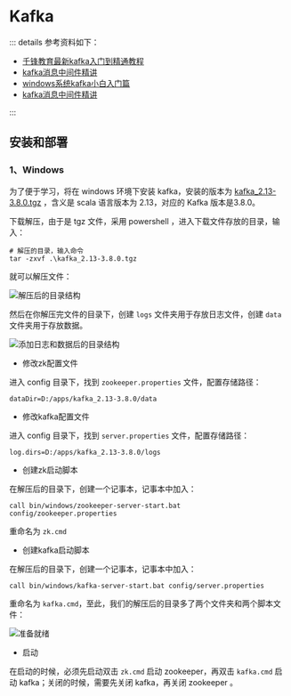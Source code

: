 # Kafka

::: details 参考资料如下：

- [千锋教育最新kafka入门到精通教程](https://www.bilibili.com/video/BV1Xy4y1G7zA)
- [kafka消息中间件精讲](https://www.bilibili.com/video/BV14J4m187jz)
- [windows系统kafka小白入门篇](https://blog.csdn.net/m0_70325779/article/details/137248462)
- [kafka消息中间件精讲](https://www.bilibili.com/video/BV14J4m187jz)

:::

## 安装和部署

### 1、Windows

为了便于学习，将在 windows 环境下安装 kafka，安装的版本为 [kafka_2.13-3.8.0.tgz](https://kafka.apache.org/downloads) ，含义是 scala 语言版本为 2.13，对应的 Kafka 版本是3.8.0。

下载解压，由于是 tgz 文件，采用 powershell ，进入下载文件存放的目录，输入：

```shell
# 解压的目录，输入命令
tar -zxvf .\kafka_2.13-3.8.0.tgz
```

就可以解压文件：

<img src="https://blogcola1213.oss-cn-wuhan-lr.aliyuncs.com/middleware/kafka/07.png" alt="解压后的目录结构" style="margin: auto;zoom: normal">

然后在你解压完文件的目录下，创建 `logs` 文件夹用于存放日志文件，创建 `data` 文件夹用于存放数据。

<img src="https://blogcola1213.oss-cn-wuhan-lr.aliyuncs.com/middleware/kafka/08.png" alt="添加日志和数据后的目录结构" style="margin: auto;zoom: normal">

- 修改zk配置文件

进入 config 目录下，找到 `zookeeper.properties` 文件，配置存储路径：

```properties
dataDir=D:/apps/kafka_2.13-3.8.0/data
```

- 修改kafka配置文件

进入 config 目录下，找到 `server.properties` 文件，配置存储路径：

```properties
log.dirs=D:/apps/kafka_2.13-3.8.0/logs
```

- 创建zk启动脚本

在解压后的目录下，创建一个记事本，记事本中加入：

```text
call bin/windows/zookeeper-server-start.bat config/zookeeper.properties
```

重命名为 `zk.cmd`

- 创建kafka启动脚本

在解压后的目录下，创建一个记事本，记事本中加入：

```text
call bin/windows/kafka-server-start.bat config/server.properties
```

重命名为 `kafka.cmd`，至此，我们的解压后的目录多了两个文件夹和两个脚本文件：

<img src="https://blogcola1213.oss-cn-wuhan-lr.aliyuncs.com/middleware/kafka/09.png" alt="准备就绪" style="margin: auto;zoom: normal">

- 启动

在启动的时候，必须先启动双击 `zk.cmd` 启动 zookeeper，再双击 `kafka.cmd` 启动 kafka；关闭的时候，需要先关闭 kafka，再关闭 zookeeper 。